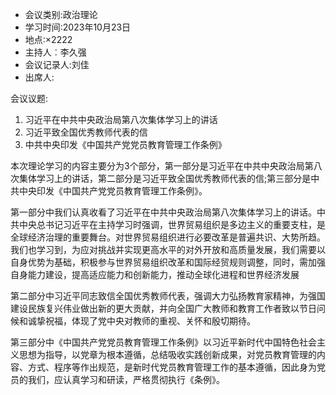 * 会议类别:政治理论
* 学习时间:2023年10月23日
* 地点:×2222
* 主持人︰李久强
* 会议记录人:刘佳
* 出席人:

会议议题:
1. 习近平在中共中央政治局第八次集体学习上的讲话
2. 习近平致全国优秀教师代表的信
3. 中共中央印发《中国共产党党员教育管理工作条例》

本次理论学习的内容主要分为3个部分，第一部分是习近平在中共中央政治局第八次集体学习上的讲话，第二部分是习近平致全国优秀教师代表的信;第三部分是中共中央印发《中国共产党党员教育管理工作条例》。

第一部分中我们认真收看了习近平在中共中央政治局第八次集体学习上的讲话。中共中央总书记习近平在主持学习时强调，世界贸易组织是多边主义的重要支柱，是全球经济治理的重要舞台。对世界贸易组织进行必要改革是普遍共识、大势所趋。我们也学习到，为应对挑战并实现更高水平的对外开放和高质量发展，我们需要以自身优势为基础，积极参与世界贸易组织改革和国际经贸规则调整，同时，需加强自身能力建设，提高适应能力和创新能力，推动全球化进程和世界经济发展

第二部分中习近平同志致信全国优秀教师代表，强调大力弘扬教育家精神，为强国建设民族复兴伟业做出新的更大贡献，并向全国广大教师和教育工作者致以节日问候和诚挚祝福，体现了党中央对教师的重视、关怀和殷切期待。

第三部分中《中国共产党党员教育管理工作条例》以习近平新时代中国特色社会主义思想为指导，以党章为根本遵循，总结吸收实践创新成果，对党员教育管理的内容、方式、程序等作出规范，是新时代党员教育管理工作的基本遵循，因此身为党员的我们，应认真学习和研读，严格贯彻执行《条例》。
